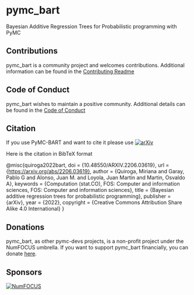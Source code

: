 # pymc_bart
Bayesian Additive Regression Trees for Probabilistic programming with PyMC


## Contributions
pymc_bart is a community project and welcomes contributions.
Additional information can be found in the [Contributing Readme](https://github.com/pymc-devs/pymc_bart/blob/main/CONTRIBUTING.md)


## Code of Conduct
pymc_bart wishes to maintain a positive community. Additional details
can be found in the [Code of Conduct](https://github.com/pymc-devs/pymc_bart/blob/main/CODE_OF_CONDUCT.md)

## Citation
If you use PyMC-BART and want to cite it please use [![arXiv](https://img.shields.io/badge/arXiv-2206.03619-b31b1b.svg)](https://arxiv.org/abs/2206.03619)

Here is the citation in BibTeX format

@misc{quiroga2022bart,
  doi = {10.48550/ARXIV.2206.03619},
  url = {https://arxiv.org/abs/2206.03619},
  author = {Quiroga, Miriana and Garay, Pablo G and Alonso, Juan M. and Loyola, Juan Martin and Martin, Osvaldo A},
  keywords = {Computation (stat.CO), FOS: Computer and information sciences, FOS: Computer and information sciences},
  title = {Bayesian additive regression trees for probabilistic programming},
  publisher = {arXiv},
  year = {2022},
  copyright = {Creative Commons Attribution Share Alike 4.0 International}
}

## Donations
pymc_bart, as other pymc-devs projects, is a non-profit project under the NumFOCUS umbrella. If you want to support pymc_bart financially, you can donate [here](https://numfocus.org/donate-to-pymc).

## Sponsors
[![NumFOCUS](https://www.numfocus.org/wp-content/uploads/2017/07/NumFocus_LRG.png)](https://numfocus.org)
